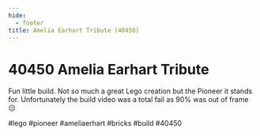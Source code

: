 ```yaml
---
hide:
  - footer
title: Amelia Earhart Tribute (40450)
---
```


# 40450 Amelia Earhart Tribute

Fun little build. Not so much a great Lego creation but the Pioneer it stands for.
Unfortunately the build video was a total fail as 90% was out of frame 😔

#lego #pioneer #ameliaerhart #bricks #build #40450
